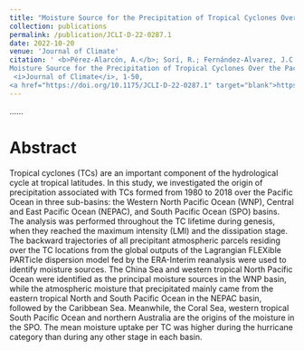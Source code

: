 ```yaml
---
title: "Moisture Source for the Precipitation of Tropical Cyclones Over the Pacific Ocean Through a Lagrangian Approach"
collection: publications
permalink: /publication/JCLI-D-22-0287.1
date: 2022-10-20
venue: 'Journal of Climate'
citation: ' <b>Pérez-Alarcón, A.</b>; Sorí, R.; Fernández-Alvarez, J.C.;  Nieto, R.; Gimeno, L. (2022).
Moisture Source for the Precipitation of Tropical Cyclones Over the Pacific Ocean Through a Lagrangian Approach
 <i>Journal of Climate</i>, 1-50,
<a href="https://doi.org/10.1175/JCLI-D-22-0287.1" target="blank">https://doi.org/10.1175/JCLI-D-22-0287.1</a>'
---
```


......  

# Abstract

Tropical cyclones (TCs) are an important component of the hydrological cycle at tropical latitudes. In this study, we investigated the origin 
of precipitation associated with TCs formed from 1980 to 2018 over the Pacific Ocean in three sub-basins: the Western North Pacific Ocean (WNP),
Central and East Pacific Ocean (NEPAC), and South Pacific Ocean (SPO) basins. The analysis was performed throughout the TC lifetime during
genesis, when they reached the maximum intensity (LMI) and the dissipation stage. The backward trajectories of all precipitant atmospheric 
parcels residing over the TC locations from the global outputs of the Lagrangian FLEXible PARTicle dispersion model fed by the ERA-Interim
reanalysis were used to identify moisture sources. The China Sea and western tropical North Pacific Ocean were identified as the principal 
moisture sources in the WNP basin, while the atmospheric moisture that precipitated mainly came from the eastern tropical North and South Pacific 
Ocean in the NEPAC basin, followed by the Caribbean Sea. Meanwhile, the Coral Sea, western tropical South Pacific Ocean and northern Australia 
are the origins of the moisture in the SPO. The mean moisture uptake per TC was higher during the hurricane category than during any other stage
in each basin.
